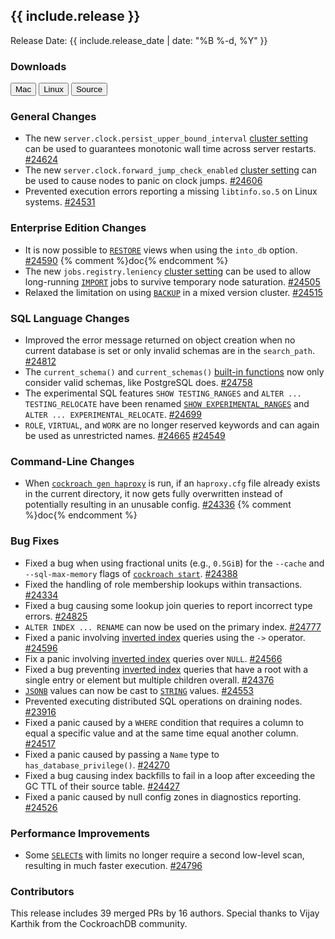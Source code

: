 <h2 id="{{ include.release | slugify }}">{{ include.release }}</h2>

Release Date: {{ include.release_date | date: "%B %-d, %Y" }}

<h3 id="v2-0-1-downloads">Downloads</h3>

<div id="os-tabs" class="clearfix os-tabs_button-outline-primary">
    <a href="https://binaries.cockroachdb.com/cockroach-v2.0.1.darwin-10.9-amd64.tgz"><button id="mac" data-eventcategory="mac-binary-release-notes">Mac</button></a>
    <a href="https://binaries.cockroachdb.com/cockroach-v2.0.1.linux-amd64.tgz"><button id="linux" data-eventcategory="linux-binary-release-notes">Linux</button></a>
    <a href="https://binaries.cockroachdb.com/cockroach-v2.0.1.src.tgz"><button id="source" data-eventcategory="source-release-notes">Source</button></a>
</div>

<h3 id="v2-0-1-general-changes">General Changes</h3>

- The new `server.clock.persist_upper_bound_interval` [cluster setting](https://www.cockroachlabs.com/docs/v2.0/cluster-settings) can be used to guarantees monotonic wall time across server restarts. [#24624][#24624]
- The new `server.clock.forward_jump_check_enabled` [cluster setting](https://www.cockroachlabs.com/docs/v2.0/cluster-settings) can be used to cause nodes to panic on clock jumps. [#24606][#24606]
- Prevented execution errors reporting a missing `libtinfo.so.5` on Linux systems. [#24531][#24531]

<h3 id="v2-0-1-enterprise-edition-changes">Enterprise Edition Changes</h3>

- It is now possible to [`RESTORE`](https://www.cockroachlabs.com/docs/v2.0/restore) views when using the `into_db` option. [#24590][#24590] {% comment %}doc{% endcomment %}
- The new `jobs.registry.leniency` [cluster setting](https://www.cockroachlabs.com/docs/v2.0/cluster-settings) can be used to allow long-running [`IMPORT`](https://www.cockroachlabs.com/docs/v2.0/import) jobs to survive temporary node saturation. [#24505][#24505]
- Relaxed the limitation on using [`BACKUP`](https://www.cockroachlabs.com/docs/v2.0/backup) in a mixed version cluster. [#24515][#24515]

<h3 id="v2-0-1-sql-language-changes">SQL Language Changes</h3>

- Improved the error message returned on object creation when no current database is set or only invalid schemas are in the `search_path`. [#24812][#24812]
- The `current_schema()` and `current_schemas()` [built-in functions](https://www.cockroachlabs.com/docs/v2.0/functions-and-operators) now only consider valid schemas, like PostgreSQL does. [#24758][#24758]
- The experimental SQL features `SHOW TESTING_RANGES` and `ALTER ... TESTING_RELOCATE` have been renamed [`SHOW EXPERIMENTAL_RANGES`](https://www.cockroachlabs.com/docs/v2.0/show-experimental-ranges) and `ALTER ... EXPERIMENTAL_RELOCATE`. [#24699][#24699]
- `ROLE`, `VIRTUAL`, and `WORK` are no longer reserved keywords and can again be used as unrestricted names. [#24665][#24665] [#24549][#24549]

<h3 id="v2-0-1-command-line-changes">Command-Line Changes</h3>

- When [`cockroach gen haproxy`](https://www.cockroachlabs.com/docs/v2.0/generate-cockroachdb-resources) is run, if an `haproxy.cfg` file already exists in the current directory, it now gets fully overwritten instead of potentially resulting in an unusable config. [#24336][#24336] {% comment %}doc{% endcomment %}

<h3 id="v2-0-1-bug-fixes">Bug Fixes</h3>

- Fixed a bug when using fractional units (e.g., `0.5GiB`) for the `--cache` and `--sql-max-memory` flags of [`cockroach start`](https://www.cockroachlabs.com/docs/v2.0/start-a-node). [#24388][#24388]
- Fixed the handling of role membership lookups within transactions. [#24334][#24334]
- Fixed a bug causing some lookup join queries to report incorrect type errors. [#24825][#24825]
- `ALTER INDEX ... RENAME` can now be used on the primary index. [#24777][#24777]
- Fixed a panic involving [inverted index](https://www.cockroachlabs.com/docs/v2.0/inverted-indexes) queries using the `->` operator. [#24596][#24596]
- Fix a panic involving [inverted index](https://www.cockroachlabs.com/docs/v2.0/inverted-indexes) queries over `NULL`. [#24566][#24566]
- Fixed a bug preventing [inverted index](https://www.cockroachlabs.com/docs/v2.0/inverted-indexes) queries that have a root with a single entry or element but multiple children overall. [#24376][#24376]
- [`JSONB`](https://www.cockroachlabs.com/docs/v2.0/jsonb) values can now be cast to [`STRING`](https://www.cockroachlabs.com/docs/v2.0/string) values. [#24553][#24553]
- Prevented executing distributed SQL operations on draining nodes. [#23916][#23916]
- Fixed a panic caused by a `WHERE` condition that requires a column to equal a specific value and at the same time equal another column. [#24517][#24517]
- Fixed a panic caused by passing a `Name` type to `has_database_privilege()`. [#24270][#24270]
- Fixed a bug causing index backfills to fail in a loop after exceeding the GC TTL of their source table. [#24427][#24427]
- Fixed a panic caused by null config zones in diagnostics reporting. [#24526][#24526]

<h3 id="v2-0-1-performance-improvements">Performance Improvements</h3>

- Some [`SELECT`s](https://www.cockroachlabs.com/docs/v2.0/select-clause) with limits no longer require a second low-level scan, resulting in much faster execution. [#24796][#24796]

<h3 id="v2-0-1-contributors">Contributors</h3>

This release includes 39 merged PRs by 16 authors. Special thanks to Vijay Karthik from the CockroachDB community.

[#23916]: https://github.com/cockroachdb/cockroach/pull/23916
[#24221]: https://github.com/cockroachdb/cockroach/pull/24221
[#24270]: https://github.com/cockroachdb/cockroach/pull/24270
[#24334]: https://github.com/cockroachdb/cockroach/pull/24334
[#24336]: https://github.com/cockroachdb/cockroach/pull/24336
[#24376]: https://github.com/cockroachdb/cockroach/pull/24376
[#24388]: https://github.com/cockroachdb/cockroach/pull/24388
[#24427]: https://github.com/cockroachdb/cockroach/pull/24427
[#24505]: https://github.com/cockroachdb/cockroach/pull/24505
[#24515]: https://github.com/cockroachdb/cockroach/pull/24515
[#24517]: https://github.com/cockroachdb/cockroach/pull/24517
[#24526]: https://github.com/cockroachdb/cockroach/pull/24526
[#24531]: https://github.com/cockroachdb/cockroach/pull/24531
[#24549]: https://github.com/cockroachdb/cockroach/pull/24549
[#24553]: https://github.com/cockroachdb/cockroach/pull/24553
[#24566]: https://github.com/cockroachdb/cockroach/pull/24566
[#24590]: https://github.com/cockroachdb/cockroach/pull/24590
[#24596]: https://github.com/cockroachdb/cockroach/pull/24596
[#24606]: https://github.com/cockroachdb/cockroach/pull/24606
[#24624]: https://github.com/cockroachdb/cockroach/pull/24624
[#24665]: https://github.com/cockroachdb/cockroach/pull/24665
[#24699]: https://github.com/cockroachdb/cockroach/pull/24699
[#24758]: https://github.com/cockroachdb/cockroach/pull/24758
[#24777]: https://github.com/cockroachdb/cockroach/pull/24777
[#24796]: https://github.com/cockroachdb/cockroach/pull/24796
[#24812]: https://github.com/cockroachdb/cockroach/pull/24812
[#24825]: https://github.com/cockroachdb/cockroach/pull/24825
